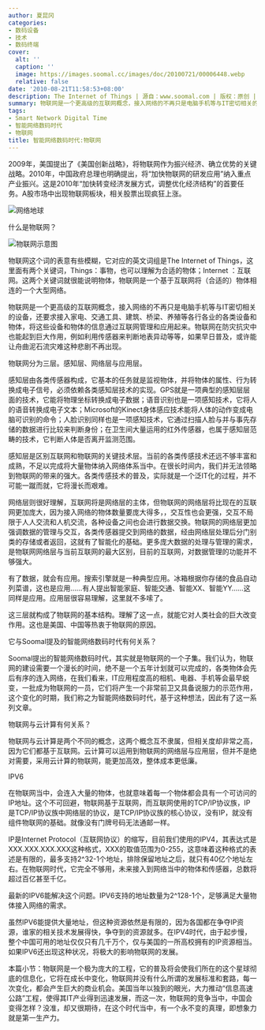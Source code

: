 ```yaml
---
author: 夏昆冈
categories:
- 数码设备
- 技术
- 数码终端
cover:
  alt: ''
  caption: ''
  image: https://images.soomal.cc/images/doc/20100721/00006448.webp
  relative: false
date: '2010-08-21T11:58:53+08:00'
description: The Internet of Things | 源自：www.soomal.com | 版权：原创 |  平均/总评分：09.20/46
summary: 物联网是一个更高级的互联网概念，接入网络的不再只是电脑手机等与IT密切相关的设备，还要求接入家电、交通工具、建筑、桥梁、养殖等各行各业的各类设备和物体，将这些设备和物体的信息通过互联网管理和应用起来。物联网在防灾抗灾中也能起到巨大作用，例如利用传感器来判断地表异动等等，如果早日普及，或许能让舟曲泥石流灾难这种悲剧不再出现
tags:
- Smart Network Digital Time
- 智能网络数码时代
- 物联网
title: 智能网络数码时代:物联网
---
```


2009年，美国提出了《美国创新战略》，将物联网作为振兴经济、确立优势的关键战略。2010年，中国政府总理也明确提出，将“加快物联网的研发应用”纳入重点产业振兴。这是2010年“加快转变经济发展方式，调整优化经济结构”的首要任务。A股市场中出现物联网板块，相关股票出现疯狂上涨。



![网络地球](https://images.soomal.cc/images/doc/20100705/00006265.webp)



什么是物联网？



![物联网示意图](https://images.soomal.cc/images/doc/20100721/00006448.webp)



物联网这个词的表意有些模糊，它对应的英文词组是The Internet of Things，这里面有两个关键词，Things：事物，也可以理解为合适的物体；Internet ：互联网。这两个关键词就很能说明物体，物联网是一个基于互联网将（合适的）物体相连的一个大型网络。



物联网是一个更高级的互联网概念，接入网络的不再只是电脑手机等与IT密切相关的设备，还要求接入家电、交通工具、建筑、桥梁、养殖等各行各业的各类设备和物体，将这些设备和物体的信息通过互联网管理和应用起来。物联网在防灾抗灾中也能起到巨大作用，例如利用传感器来判断地表异动等等，如果早日普及，或许能让舟曲泥石流灾难这种悲剧不再出现。



物联网分为三层。感知层、网络层与应用层。



感知层由各类传感器构成，它基本的任务就是监视物体，并将物体的属性、行为转换成电子信号，必须依赖各类感知层技术的实现。GPS就是一项典型的感知层层面的技术，它能将物理坐标转换成电子数据；语音识别也是一项感知技术，它将人的语音转换成电子文本；Microsoft的Kinect身体感应技术能将人体的动作变成电脑可识别的命令；人脸识别同样也是一项感知技术，它通过扫描人脸与并与事先存储的数据进行比较来判断身份；在卫生间大量运用的红外传感器，也属于感知层范畴的技术，它判断人体是否离开监测范围。



感知层是区别互联网和物联网的关键技术层。当前的各类传感技术还远不够丰富和成熟，不足以完成将大量物体纳入网络体系当中。在很长时间内，我们并无法领略到物联网的带来的强大。各类传感技术的普及，实际就是一个泛IT化的过程，并不可能一蹴而就，它将漫长而艰难。



网络层则很好理解，互联网将是网络层的主体，但物联网的网络层将比现在的互联网更加庞大，因为接入网络的物体数量要庞大得多，，交互性也会更强，交互不局限于人人交流和人机交流，各种设备之间也会进行数据交换。物联网的网络层更加强调数据的管理与交互，各类传感器提交到网络的数据，经由网络层处理后分门别类的存储或者返回，这就有了智能化的基础。更多庞大数据的处理与管理的需求，是物联网网络层与当前互联网的最大区别，目前的互联网，对数据管理的功能并不够强大。



有了数据，就会有应用。搜索引擎就是一种典型应用。冰箱根据你存储的食品自动列菜谱，这也是应用……有人提出智能家庭、智能交通、智能XX、智能YY……这同样是应用。应用层很容易理解，这里就不多嗦了。



这三层就构成了物联网的基本结构。理解了这一点，就能它对人类社会的巨大改变作用。这也是美国、中国等热衷于物联网的原因。



它与Soomal提及的智能网络数码时代有何关系？



Soomal提出的智能网络数码时代，其实就是物联网的一个子集。我们认为，物联网的建设需要一个漫长的时间，绝不是一个五年计划就可以完成的，各类物体会先后有序的连入网络，在我们看来，IT应用程度高的相机、电器、手机等会最早蜕变，一批成为物联网的一员，它们将产生一个非常前卫又具备说服力的示范作用，这个变化的时期，我们称之为智能网络数码时代，基于这种想法，因此有了这一系列文章。



物联网与云计算有何关系？



物联网与云计算是两个不同的概念，这两个概念互不隶属，但相关度却非常之高，因为它们都基于互联网。云计算可以运用到物联网的网络层与应用层，但并不是绝对需要，采用云计算的物联网，能更加高效，整体成本更低廉。



IPV6



在物联网当中，会连入大量的物体，也就意味着每一个物体都会具有一个可访问的IP地址。这个不可回避，物联网基于互联网，而互联网使用的TCP/IP协议族，IP是TCP/IP协议族中网络层的协议，是TCP/IP协议族的核心协议，没有IP，就没有组件物联网的基础。就像没有门牌号码无法通邮一样。



IP是Internet Protocol（互联网协议）的缩写，目前我们使用的IPV4，其表达式是XXX.XXX.XXX.XXX这种格式，XXX的取值范围为0-255，这意味着这种格式的表述是有限的，最多支持2^32-1个地址，排除保留地址之后，就只有40亿个地址左右。在物联网时代，它完全不够用，未来接入到网络当中的物体和传感器，总数将超过百亿甚至千亿。



最新的IPV6能解决这个问题。IPV6支持的地址数量为2^128-1个，足够满足大量物体接入网络的需求。



虽然IPV6能提供大量地址，但这种资源依然是有限的，因为各国都在争夺IP资源，谁家的相关技术发展得快，争夺到的资源就多。在IPV4时代，由于起步慢，整个中国可用的地址仅仅只有几千万个，仅与美国的一所高校拥有的IP资源相当。如果IPV6还出现这种状况，将极大的影响物联网的发展。



本篇小节：物联网是一个极为庞大的工程，它的普及将会使我们所在的这个星球彻底的信息化，它将在成长中变化，物联网并没有什么所谓的发展标准和套路，每一次变化，都会产生巨大的商业机会。美国当年以独到的眼光，大力推动“信息高速公路”工程，使得其IT产业得到迅速发展，而这一次，物联网的竞争当中，中国会变得怎样？没准，却又很期待，在这个时代当中，有一个永不变的真理，即想象力就是第一生产力。